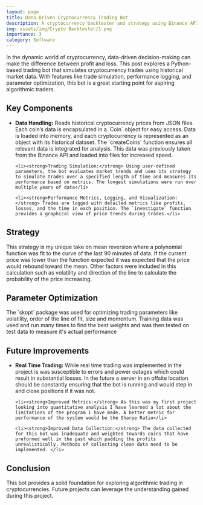 ```yaml
---
layout: page
title: Data-Driven Cryptocurrency Trading Bot
description: A cryptocurrency backtester and strategy using Binance API data to test trading algorithms. Personal Project
img: assets/img/Crypto Backtester/1.png
importance: 3
category: Software
---
```


<p>In the dynamic world of cryptocurrency, data-driven decision-making can make the difference between profit and loss. This post explores a Python-based trading bot that simulates cryptocurrency trades using historical market data. With features like trade simulation, performance logging, and parameter optimization, this bot is a great starting point for aspiring algorithmic traders.</p>

<h2>Key Components</h2> 
<ul>
    <li><strong>Data Handling:</strong> Reads historical cryptocurrency prices from JSON files. Each coin’s data is encapsulated in a `Coin` object for easy access. Data is loaded into memory, and each cryptocurrency is represented as an object with its historical dataset. The `createCoins` function ensures all relevant data is integrated for analysis. This data was previously taken from the Binance API and loaded into files for increased speed.</li>

    <li><strong>Trading Simulation:</strong> Using user-defined parameters, the bot evaluates market trends and uses its strategy to simulate trades over a specified length of time and measures its performance based on metrics. The longest simulations were run over multiple years of data</li>

    <li><strong>Performance Metrics, Logging, and Visualization:</strong> Trades are logged with detailed metrics like profits, losses, and the time in each position. The `investigate` function provides a graphical view of price trends during trades.</li> 
</ul>


<h2>Strategy</h2> 
<p>This strategy is my unique take on mean reversion where a polynomial function was fit to the curve of the last 90 minutes of data. If the current price was lower than the function expected it was expected that the price would rebound toward the mean. Other factors were included in this calculation such as volatility and direction of the line to calculate the probability of the price increasing.</p>


<h2>Parameter Optimization</h2> 
<p>The `skopt` package was used for optimizing trading parameters like volatility, order of the line of fit, size and momentum. Training data was used and run many times to find the best weights and was then tested on test data to measure it's actual performance</p>


<h2>Future Improvements</h2> 
<ul>
    <li><strong>Real Time Trading:</strong> While real time trading was implemented in the project is was susceptible to errors and power outages which could result in substantial losses. In the future a server in an offsite location should be constantly ensuring that the bot is running and would step in and close positions if it was not.</li>
    
    <li><strong>Improved Metrics:</strong> As this was my first project looking into quantitative analysis I have learned a lot about the limitations of the program I have made. A better metric for performance of the system would be the Sharpe Ratio</li>

    <li><strong>Improved Data Collection:</strong> The data collected for this bot was inadequate and weighted towards coins that have preformed well in the past which padding the profits unrealistically. Methods of collecting clean data need to be implemented. </li> 
</ul>


<h2>Conclusion</h2> 
<p>This bot provides a solid foundation for exploring algorithmic trading in cryptocurrencies. Future projects can leverage the understanding gained during this project.</p>

